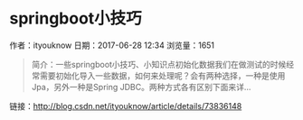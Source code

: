 # springboot小技巧
作者：ityouknow
日期：2017-06-28 12:34
浏览量：1651
> 简介：一些springboot小技巧、小知识点初始化数据我们在做测试的时候经常需要初始化导入一些数据，如何来处理呢？会有两种选择，一种是使用Jpa，另外一种是Spring JDBC。两种方式各有区别下面来详...

 链接：http://blog.csdn.net/ityouknow/article/details/73836148

